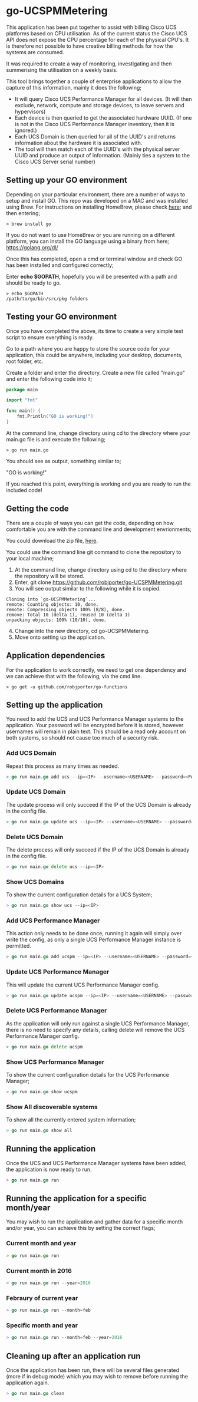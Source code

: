 # go-UCSPMMetering
This application has been put together to assist with billing Cisco UCS platforms based on CPU utilisation.  As of the current status the Cisco UCS API does not expose the CPU percentage for each of the physical CPU's.  It is therefore not possible to have creative billing methods for how the systems are consumed.

It was required to create a way of monitoring, investigating and then summerising the utilisation on a weekly basis.

This tool brings together a couple of enterprise applications to allow the capture of this information, mainly it does the following;

* It will query Cisco UCS Performance Manager for all devices. (It will then exclude, network, compute and storage devices, to leave servers and hypervisors)
* Each device is then queried to get the associated hardware UUID. (If one is not in the Cisco UCS Performance Manager inventory, then it is ignored.)
* Each UCS Domain is then queried for all of the UUID's and returns information about the hardware it is associated with.
* The tool will then match each of the UUID's with the physical server UUID and produce an output of information. (Mainly ties a system to the Cisco UCS Server serial number)


## Setting up your GO environment
Depending on your particular environment, there are a number of ways to setup and install GO.  This repo was developed on a MAC and was installed using Brew.  For instructions on installing HomeBrew, please check [here](https://brew.sh/); and then entering;
```fish
> brew install go
```

If you do not want to use HomeBrew or you are running on a different platform, you can install the GO language using a binary from here;
https://golang.org/dl/

Once this has completed, open a cmd or terminal window and check GO has been installed and configured correctly;

Enter <b>echo $GOPATH</b>, hopefully you will be presented with a path and should be ready to go.

```fish
> echo $GOPATH
/path/to/go/bin/src/pkg folders
```

## Testing your GO environment
Once you have completed the above, its time to create a very simple test script to ensure everything is ready.

Go to a path where you are happy to store the source code for your application, this could be anywhere, including your desktop, documents, root folder, etc.

Create a folder and enter the directory.  Create a new file called "main.go" and enter the following code into it;

```go
package main

import "fmt"

func main() {
    fmt.Println("GO is working!")
}
```

At the command line, change directory using cd to the directory where your main.go file is and execute the following;
```fish
> go run main.go
```

You should see as output, something similar to;

"GO is working!"

If you reached this point, everything is working and you are ready to run the included code!

## Getting the code
There are a couple of ways you can get the code, depending on how comfortable you are with the command line and development envrionments;

You could download the zip file, [here](https://github.com/robjporter/go-UCSPMMetering/archive/master.zip).

You could use the command line git command to clone the repository to your local machine;
1. At the command line, change directory using cd to the directory where the repository will be stored.
2. Enter, git clone https://github.com/robjporter/go-UCSPMMetering.git
3. You will see output similar to the following while it is copied.
```fish
Cloning into `go-UCSPMMetering`...
remote: Counting objects: 10, done.
remote: Compressing objects 100% (8/8), done.
remove: Total 10 (delta 1), reused 10 (delta 1)
unpacking objects: 100% (10/10), done.
```
4. Change into the new directory, cd go-UCSPMMetering.
5. Move onto setting up the application.

## Application dependencies
For the application to work correctly, we need to get one dependency and we can achieve that with the following, via the cmd line.
```fish
> go get -u github.com/robjporter/go-functions
```

## Setting up the application
You need to add the UCS and UCS Performance Manager systems to the application.  Your password will be encrypted before it is stored, however usernames will remain in plain text.  This should be a read only account on both systems, so should not cause too much of a security risk.

### Add UCS Domain
Repeat this process as many times as needed.
```go
> go run main.go add ucs --ip=<IP> --username=<USERNAME> --password=<PASSWORD>
```

### Update UCS Domain
The update process will only succeed if the IP of the UCS Domain is already in the config file.
```go
> go run main.go update ucs --ip=<IP> --username=<USERNAME> --password=<PASSWORD>
```

### Delete UCS Domain
The delete process will only succeed if the IP of the UCS Domain is already in the config file.
```go
> go run main.go delete ucs --ip=<IP>
```
### Show UCS Domains
To show the current configuration details for a UCS System;
```go
> go run main.go show ucs --ip=<IP>
```

### Add UCS Performance Manager
This action only needs to be done once, running it again will simply over write the config, as only a single UCS Performance Manager instance is permitted.
```go
> go run main.go add ucspm --ip=<IP> --username=<USERNAME> --password=<PASSWORD>
```

### Update UCS Performance Manager
This will update the current UCS Performance Manager config.
```go
> go run main.go update ucspm --ip=<IP> --username=<USERNAME> --password=<PASSWORD>
```

### Delete UCS Performance Manager
As the application will only run against a single UCS Performance Manager, there is no need to specify any details, calling delete will remove the UCS Performance Manager config. 
```go
> go run main.go delete ucspm
```

### Show UCS Performance Manager
To show the current configuration details for the UCS Performance Manager;
```go
> go run main.go show ucspm
```

### Show All discoverable systems
To show all the currently entered system information;
```go
> go run main.go show all
```

## Running the application
Once the UCS and UCS Performance Manager systems have been added, the application is now ready to run.
```go
> go run main.go run
```

## Running the application for a specific month/year
You may wish to run the application and gather data for a specific month and/or year, you can achieve this by setting the correct flags;
### Current month and year
```go
> go run main.go run
```
### Current month in 2016
```go
> go run main.go run --year=2016
```
### Febraury of current year
```go
> go run main.go run --month=feb
```
### Specific month and year
```go
> go run main.go run --month=feb --year=2016
```

## Cleaning up after an application run
Once the application has been run, there will be several files generated (more if in debug mode) which you may wish to remove before running the application again.
```go
> go run main.go clean
```